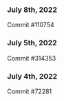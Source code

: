 ### July 8th, 2022

Commit #110754

### July 5th, 2022

Commit #314353


### July 4th, 2022

Commit #72281
